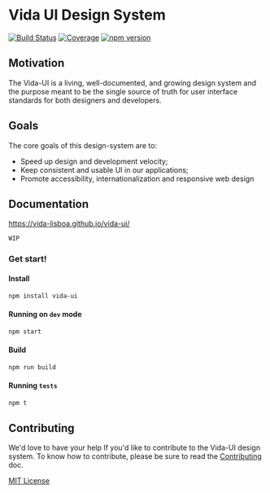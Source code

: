 
# Vida UI Design System

[![Build Status][travis-badge]][travis]
[![Coverage][coverage-badge]][coverage]
[![npm version][npm version]][npm version]

[travis-badge]: https://img.shields.io/travis/vida-lisboa/vida-ui/master.svg?style=flat-square
[travis]: https://travis-ci.org/vida-lisboa/vida-ui
[coverage-badge]: https://img.shields.io/codecov/c/github/vida-lisboa/vida-ui.svg?style=flat-square
[coverage]: https://codecov.io/github/vida-lisboa/vida-ui
[npm version]: https://img.shields.io/npm/v/vida-ui.svg?style=flat-square


## Motivation

The Vida-UI is a living, well-documented, and growing design system and the purpose meant to be the single source of truth for user interface standards for both designers and developers.


## Goals

The core goals of this design-system are to:

- Speed up design and development velocity;
- Keep consistent and usable UI in our applications;
- Promote accessibility, internationalization and responsive web design

## Documentation
https://vida-lisboa.github.io/vida-ui/

`WIP`
### Get start!
#### Install
```sh
npm install vida-ui
```
#### Running on `dev` mode
```sh
npm start
```
#### Build
```sh
npm run build
```
#### Running `tests`
```sh
npm t
```


## Contributing

We'd love to have your help If you'd like to contribute to the Vida-UI design system. To know how to contribute, please be sure to read the [Contributing](CONTRIBUTING.md) doc.

[site]: https://vida-lisboa.github.io/vida-ui/

[MIT License](LICENSE.md)
